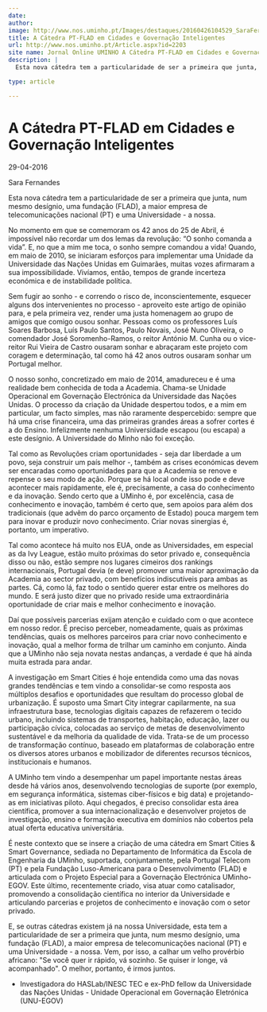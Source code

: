```yaml
---
date: 
author: 
image: http://www.nos.uminho.pt/Images/destaques/20160426104529_SaraFernandesUNUEGOV.jpg
title: A Cátedra PT-FLAD em Cidades e Governação Inteligentes
url: http://www.nos.uminho.pt/Article.aspx?id=2203
site name: Jornal Online UMINHO A Cátedra PT-FLAD em Cidades e Governação Inteligentes
description: |
  Esta nova cátedra tem a particularidade de ser a primeira que junta, num mesmo desígnio, uma fundação (FLAD), a maior empresa de telecomunicações nacional (PT) e uma Universidade - a nossa.

type: article

---
```

# A Cátedra PT-FLAD em Cidades e Governação Inteligentes


29-04-2016

Sara Fernandes

Esta nova cátedra tem a particularidade de ser a primeira que junta, num mesmo desígnio, uma fundação (FLAD), a maior empresa de telecomunicações nacional (PT) e uma Universidade - a nossa.

No momento em que se comemoram os 42 anos do 25 de Abril, é impossível não recordar um dos lemas da revolução: “O sonho comanda a vida”. E, no que a mim me toca, o sonho sempre comandou a vida! Quando, em maio de 2010, se iniciaram esforços para implementar uma Unidade da Universidade das Nações Unidas em Guimarães, muitas vozes afirmaram a sua impossibilidade. Vivíamos, então, tempos de grande incerteza económica e de instabilidade política.



Sem fugir ao sonho - e correndo o risco de, inconscientemente, esquecer alguns dos intervenientes no processo - aproveito este artigo de opinião para, e pela primeira vez, render uma justa homenagem ao grupo de amigos que comigo ousou sonhar. Pessoas como os professores Luís Soares Barbosa, Luís Paulo Santos, Paulo Novais, José Nuno Oliveira, o comendador José Soromenho-Ramos, o reitor António M. Cunha ou o vice-reitor Rui Vieira de Castro ousaram sonhar e abraçaram este projeto com coragem e determinação, tal como há 42 anos outros ousaram sonhar um Portugal melhor. 



O nosso sonho, concretizado em maio de 2014, amadureceu e é uma realidade bem conhecida de toda a Academia. Chama-se Unidade Operacional em Governação Electrónica da Universidade das Nações Unidas. O processo da criação da Unidade despertou todos, e a mim em particular, um facto simples, mas não raramente despercebido: sempre que há uma crise financeira, uma das primeiras grandes áreas a sofrer cortes é a do Ensino. Infelizmente nenhuma Universidade escapou (ou escapa) a este desígnio. A Universidade do Minho não foi exceção. 



Tal como as Revoluções criam oportunidades - seja dar liberdade a um povo, seja construir um país melhor -, também as crises económicas devem ser encaradas como oportunidades para que a Academia se renove e repense o seu modo de ação. Porque se há local onde isso pode e deve acontecer mais rapidamente, ele é, precisamente, a casa do conhecimento e da inovação. Sendo certo que a UMinho é, por excelência, casa de conhecimento e inovação, também é certo que, sem apoios para além dos tradicionais (que advêm do parco orçamento de Estado) pouca margem tem para inovar e produzir novo conhecimento. Criar novas sinergias é, portanto, um imperativo.



Tal como acontece há muito nos EUA, onde as Universidades, em especial as da Ivy League, estão muito próximas do setor privado e, consequência disso ou não, estão sempre nos lugares cimeiros dos rankings internacionais, Portugal devia (e deve) promover uma maior aproximação da Academia ao sector privado, com benefícios indiscutíveis para ambas as partes. Cá, como lá, faz todo o sentido querer estar entre os melhores do mundo. E será justo dizer que no privado reside uma extraordinária oportunidade de criar mais e melhor conhecimento e inovação. 



Daí que possíveis parcerias exijam atenção e cuidado com o que acontece em nosso redor. É preciso perceber, nomeadamente, quais as próximas tendências, quais os melhores parceiros para criar novo conhecimento e inovação, qual a melhor forma de trilhar um caminho em conjunto. Ainda que a UMinho não seja novata nestas andanças, a verdade é que há ainda muita estrada para andar.



A investigação em Smart Cities é hoje entendida como uma das novas grandes tendências e tem vindo a consolidar-se como resposta aos múltiplos desafios e oportunidades que resultam do processo global de urbanização. É suposto uma Smart City integrar capilarmente, na sua infraestrutura base, tecnologias digitais capazes de refazerem o tecido urbano, incluindo sistemas de transportes, habitação, educação, lazer ou participação cívica, colocadas ao serviço de metas de desenvolvimento sustentável e da melhoria da qualidade de vida. Trata-se de um processo de transformação contínuo, baseado em plataformas de colaboração entre os diversos atores urbanos  e mobilizador de diferentes recursos técnicos, institucionais e humanos.



A UMinho tem vindo a desempenhar um papel importante nestas áreas desde há vários anos, desenvolvendo tecnologias de suporte (por exemplo, em segurança informática, sistemas ciber-físicos e big data) e projetando-as em iniciativas piloto. Aqui chegados, é preciso consolidar esta área científica, promover a sua internacionalização e desenvolver projetos de investigação, ensino e formação executiva em domínios não cobertos pela atual oferta educativa universitária.



É neste contexto que se insere a criação de uma cátedra em Smart Cities & Smart Governance, sediada no Departamento de Informática da Escola de Engenharia da UMinho, suportada, conjuntamente, pela Portugal Telecom (PT) e pela Fundação Luso-Americana para o Desenvolvimento (FLAD) e articulada com o Projeto Especial para a Governação Electrónica UMinho-EGOV. Este último, recentemente criado, visa atuar como catalisador, promovendo a consolidação científica no interior da Universidade e articulando parcerias e projetos de conhecimento e inovação com o setor privado.



E, se outras cátedras existem já na nossa Universidade, esta tem a particularidade de ser a primeira que junta, num mesmo desígnio, uma fundação (FLAD), a maior empresa de telecomunicações nacional (PT) e uma Universidade - a nossa. Vem, por isso, a calhar um velho provérbio africano: "Se você quer ir rápido, vá sozinho. Se quiser ir longe, vá acompanhado". O melhor, portanto, é irmos juntos.

* Investigadora do HASLab/INESC TEC e ex-PhD fellow da Universidade das Nações Unidas - Unidade Operacional em Governação Eletrónica (UNU-EGOV)
